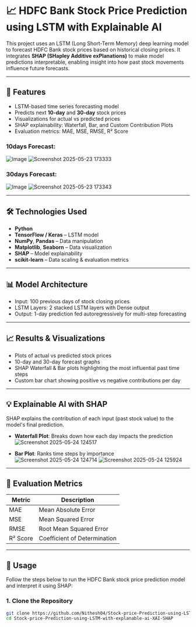 # 📈 HDFC Bank Stock Price Prediction using LSTM with Explainable AI

This project uses an LSTM (Long Short-Term Memory) deep learning model to forecast HDFC Bank stock prices based on historical closing prices. It integrates **SHAP (SHapley Additive exPlanations)** to make model predictions interpretable, enabling insight into how past stock movements influence future forecasts.

---

## 🚀 Features

- LSTM-based time series forecasting model
- Predicts next **10-day** and **30-day** stock prices
- Visualizations for actual vs predicted prices
- SHAP explainability: Waterfall, Bar, and Custom Contribution Plots
- Evaluation metrics: MAE, MSE, RMSE, R² Score

### 10days Forecast: 
![Image](https://github.com/user-attachments/assets/14e8cdf9-3bf7-4093-9eaa-6809c973ecfe)
![Screenshot 2025-05-23 173333](https://github.com/user-attachments/assets/5f955636-5bb1-4f8e-a3e7-c771c7fbb46b)


### 30days Forecast:
![Image](https://github.com/user-attachments/assets/bd06f0f1-a06e-4f67-b4f9-edb0d2ec368a)
![Screenshot 2025-05-23 173343](https://github.com/user-attachments/assets/0e9f8a22-77c9-42c0-9bc1-e4c8573aa7e2)

---

## 🛠️ Technologies Used

- **Python**
- **TensorFlow / Keras** – LSTM model
- **NumPy**, **Pandas** – Data manipulation
- **Matplotlib**, **Seaborn** – Data visualization
- **SHAP** – Model explainability
- **scikit-learn** – Data scaling & evaluation metrics

---

## 📊 Model Architecture

- Input: 100 previous days of stock closing prices
- LSTM Layers: 2 stacked LSTM layers with Dense output
- Output: 1-day prediction fed autoregressively for multi-step forecasting

---

## 📈 Results & Visualizations

- Plots of actual vs predicted stock prices
- 10-day and 30-day forecast graphs
- SHAP Waterfall & Bar plots highlighting the most influential past time steps
- Custom bar chart showing positive vs negative contributions per day

---

## 💡 Explainable AI with SHAP

SHAP explains the contribution of each input (past stock value) to the model's final prediction.

- **Waterfall Plot**: Breaks down how each day impacts the prediction
![Screenshot 2025-05-24 124517](https://github.com/user-attachments/assets/0b9c8d3c-4633-4a2e-992d-433cb5a8eddf)

- **Bar Plot**: Ranks time steps by importance
![Screenshot 2025-05-24 124714](https://github.com/user-attachments/assets/5e39a967-53df-4e41-9e46-240d7c089cb3)
![Screenshot 2025-05-24 125924](https://github.com/user-attachments/assets/b28883db-d95c-45b7-b44e-27a304791d37)


---

## 🧪 Evaluation Metrics

| Metric     | Description                          |
|------------|--------------------------------------|
| MAE        | Mean Absolute Error                  |
| MSE        | Mean Squared Error                   |
| RMSE       | Root Mean Squared Error              |
| R² Score   | Coefficient of Determination         |

---

## 🔧 Usage

Follow the steps below to run the HDFC Bank stock price prediction model and interpret it using SHAP:

### 1. Clone the Repository

```bash
git clone https://github.com/Nithesh04/Stock-price-Prediction-using-LSTM-with-explanable-ai-XAI-SHAP.git
cd Stock-price-Prediction-using-LSTM-with-explanable-ai-XAI-SHAP
